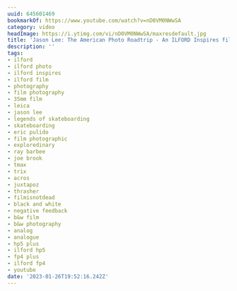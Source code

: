 ```yaml
---
uuid: 645601469
bookmarkOf: https://www.youtube.com/watch?v=nD0VM0NWwSA
category: video
headImage: https://i.ytimg.com/vi/nD0VM0NWwSA/maxresdefault.jpg
title: 'Jason Lee: The American Photo Roadtrip - An ILFORD Inspires film'
description: ''
tags:
- ilford
- ilford photo
- ilford inspires
- ilford film
- photography
- film photography
- 35mm film
- leica
- jason lee
- legends of skateboarding
- skateboarding
- eric pulido
- film photographic
- exploredinary
- ray barbee
- joe brook
- tmax
- trix
- acros
- juxtapoz
- thrasher
- filmisnotdead
- black and white
- negative feedback
- b&w film
- b&w photography
- analog
- analogue
- hp5 plus
- ilford hp5
- fp4 plus
- ilford fp4
- youtube
date: '2023-01-26T19:52:16.242Z'
---
```



